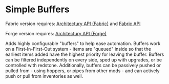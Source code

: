# Simple Buffers

Fabric version requires: [Architectury API (Fabric)](https://www.curseforge.com/minecraft/mc-mods/architectury-fabric) and [Fabric API](https://modrinth.com/mod/fabric-api)

Forge version requires: [Architectury API (Forge)](https://www.curseforge.com/minecraft/mc-mods/architectury-forge)

Adds highly configurable "buffers" to help ease automation. Buffers work on a First-In-First-Out system - items are "queued" inside so that the earliest items added have the highest priority for leaving the buffer. Buffers can be filtered independently on every side, sped up with upgrades, or be controlled with redstone. Additionally, buffers can be passively pushed or pulled from - using hoppers, or pipes from other mods - and can actively push or pull from inventories as well.
